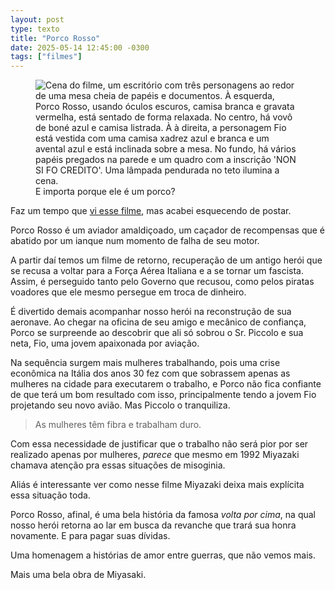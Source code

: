 ```yaml
---
layout: post
type: texto
title: "Porco Rosso"
date: 2025-05-14 12:45:00 -0300
tags: ["filmes"]
---
```

<figure class="foto-post">
<img src="{{ site.baseurl }}/assets/fotos/2025/05/Porco_Rosso-Fio-vovô.jpg" alt="Cena do filme, um escritório com três personagens ao redor de uma mesa cheia de papéis e documentos. À esquerda, Porco Rosso, usando óculos escuros, camisa branca e gravata vermelha, está sentado de forma relaxada. No centro, há vovô de boné azul e camisa listrada. À à direita, a personagem Fio está vestida com uma camisa xadrez azul e branca e um avental azul e está inclinada sobre a mesa. No fundo, há vários papéis pregados na parede e um quadro com a inscrição 'NON SI FO CREDITO'. Uma lâmpada pendurada no teto ilumina a cena." title="Fio convencendo Porco a fazer melhorias no avião">
<figcaption>E importa porque ele é um porco?</figcaption>
</figure>
<aside class="aviso">Faz um tempo que <a href="{{ site.baseurl }}/blog/prefiro-ser-um-porco/">vi esse filme</a>, mas acabei esquecendo de postar.</aside>

Porco Rosso é um aviador amaldiçoado, um caçador de recompensas que é abatido por um ianque num momento de falha de seu motor.  

A partir daí temos um filme de retorno, recuperação de um antigo herói que se recusa a voltar para a Força Aérea Italiana e a se tornar um fascista. Assim, é perseguido tanto pelo Governo que recusou, como pelos piratas voadores que ele mesmo persegue em troca de dinheiro.  

É divertido demais acompanhar nosso herói na reconstrução de sua aeronave. Ao chegar na oficina de seu amigo e mecânico de confiança, Porco se surpreende ao descobrir que ali só sobrou o Sr. Piccolo e sua neta, Fio, uma jovem apaixonada por aviação.  

Na sequência surgem mais mulheres trabalhando, pois uma crise econômica na Itália dos anos 30 fez com que sobrassem apenas as mulheres na cidade para executarem o trabalho, e Porco não fica confiante de que terá um bom resultado com isso, principalmente tendo a jovem Fio projetando seu novo avião. Mas Piccolo o tranquiliza.

<blockquote class="citacao">As mulheres têm fibra e trabalham duro.</blockquote>

Com essa necessidade de justificar que o trabalho não será pior por ser realizado apenas por mulheres, *parece* que mesmo em 1992 Miyazaki chamava atenção pra essas situações de misoginia.  

Aliás é interessante ver como nesse filme Miyazaki deixa mais explícita essa situação toda. 

Porco Rosso, afinal, é uma bela história da famosa *volta por cima*, na qual nosso herói retorna ao lar em busca da revanche que trará sua honra novamente. E para pagar suas dívidas.  

Uma homenagem a histórias de amor entre guerras, que não vemos mais.  

Mais uma bela obra de Miyasaki.